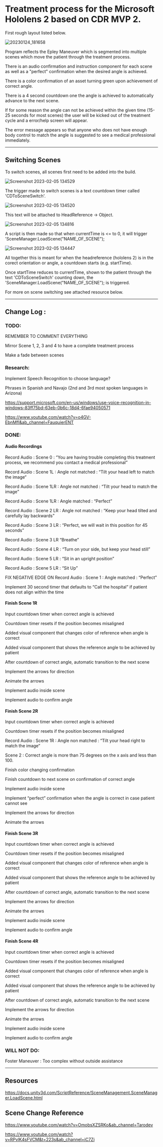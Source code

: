 # Treatment process for the Microsoft Hololens 2 based on CDR MVP 2. 

First rough layout listed below.

![20230124_181658](https://user-images.githubusercontent.com/93949561/216845556-70024801-d724-4be6-b4a1-9c18baac5460.jpg)

Program reflects the Epley Maneuver which is segmented into multiple scenes which move the patient through the treatment process.

There is an audio confirmation and instruction component for each scene as well as a "perfect" confirmation when the desired angle is achieved.

There is a color confirmation of an asset turning green upon achievement of correct angle.

There is a 4 second countdown one the angle is achieved to automatically advance to the next scene.

If for some reason the angle can not be achieved within the given time (15-25 seconds for most scenes) the user will be kicked out of the treatment cycle and a error/help screen will appear.

The error message appears so that anyone who does not have enough body control to match the angle is suggested to see a medical professional immediately.

----------
## Switching Scenes

To switch scenes, all scenes first need to be added into the build.

![Screenshot 2023-02-05 134529](https://user-images.githubusercontent.com/93949561/216845952-7f273f28-d0ec-45fa-99ae-13f0d4f28c0e.jpg)

The trigger made to switch scenes is a text countdown timer called 'CDToSceneSwitch'.

![Screenshot 2023-02-05 134520](https://user-images.githubusercontent.com/93949561/216846236-b1f8410a-ee6c-4a69-9280-bbbb88738f82.jpg)

This text will be attached to HeadReference -> Object.

![Screenshot 2023-02-05 134816](https://user-images.githubusercontent.com/93949561/216846023-41f53be9-e493-452b-915c-34cb719acd43.jpg)

A script is then made so that when currentTime is <= to 0, it will trigger 'SceneManager.LoadScene("NAME_OF_SCENE");

![Screenshot 2023-02-05 134447](https://user-images.githubusercontent.com/93949561/216846068-25a624c3-5465-4a39-b343-3d7fd5bd8242.jpg)

All together this is meant for when the headreference (hololens 2) is in the corect orientation or angle, a countdown starts (e.g. startTime).

Once startTime reduces to currentTime, shown to the patient through the text 'CDToSceneSwitch' counting down, the 'SceneManager.LoadScene("NAME_OF_SCENE"); is triggered.

For more on scene switching see attached resource below.

----------

## Change Log : 

### TODO:

REMEMBER TO COMMENT EVERYTHING

Mirror Scene 1, 2, 3 and 4 to have a complete treatment process

Make a fade between scenes

### Research:

Implement Speech Recognition to choose language?

Phrases in Spanish and Navajo (2nd and 3rd most spoken languages in Arizona)

https://support.microsoft.com/en-us/windows/use-voice-recognition-in-windows-83ff75bd-63eb-0b6c-18d4-6fae94050571

https://www.youtube.com/watch?v=o4GV-EbnMfI&ab_channel=FauquierENT

### DONE:

#### Audio Recordings

Record Audio : Scene 0 : “You are having trouble completing this treatment process, we recommend you contact a medical professional”

Record Audio : Scene 1L : Angle not matched : “Tilt your head left to match the image“

Record Audio : Scene 1LR : Angle not matched : “Tilt your head to match the image”

Record Audio : Scene 1LR : Angle matched : “Perfect”

Record Audio : Scene 2 LR : Angle not matched : “Keep your head tilted and carefully lay backwards”

Record Audio : Scene 3 LR : “Perfect, we will wait in this position for 45 seconds”

Record Audio : Scene 3 LR “Breathe”

Record Audio : Scene 4 LR : “Turn on your side, but keep your head still”

Record Audio : Scene 5 LR : “Sit in an upright position”

Record Audio : Scene 5 LR : “Sit Up”

FIX NEGATIVE EDGE ON Record Audio : Scene 1 : Angle matched : “Perfect”

Implement 30 second timer that defaults to “Call the hospital” if patient does not align within the time

#### Finish Scene 1R

Input countdown timer when correct angle is achieved

Countdown timer resets if the position becomes misaligned

Added visual component that changes color of reference when angle is correct

Added visual component that shows the reference angle to be achieved by patient

After countdown of correct angle, automatic transition to the next scene	

Implement the arrows for direction

Animate the arrows

Implement audio inside scene

Implement audio to confirm angle

#### Finish Scene 2R
	
Input countdown timer when correct angle is achieved

Countdown timer resets if the position becomes misaligned

Record Audio : Scene 1R : Angle non matched : “Tilt your head right to match the image“

Scene 2 : Correct angle is more than 75 degrees on the x axis and less than 100.

Finish color changing confirmation

Finish countdown to next scene on confirmation of correct angle

Implement audio inside scene

Implement “perfect” confirmation when the angle is correct in case patient cannot see

Implement the arrows for direction

Animate the arrows

#### Finish Scene 3R
	
Input countdown timer when correct angle is achieved

Countdown timer resets if the position becomes misaligned

Added visual component that changes color of reference when angle is correct

Added visual component that shows the reference angle to be achieved by patient

After countdown of correct angle, automatic transition to the next scene	

Implement the arrows for direction

Animate the arrows

Implement audio inside scene

Implement audio to confirm angle

#### Finish Scene 4R

Input countdown timer when correct angle is achieved
	
Countdown timer resets if the position becomes misaligned

Added visual component that changes color of reference when angle is correct

Added visual component that shows the reference angle to be achieved by patient

After countdown of correct angle, automatic transition to the next scene	

Implement the arrows for direction

Animate the arrows

Implement audio inside scene

Implement audio to confirm angle

### WILL NOT DO:

Foster Maneuver : Too complex without outside assistance

----------

## Resources

https://docs.unity3d.com/ScriptReference/SceneManagement.SceneManager.LoadScene.html

## Scene Change Reference 

https://www.youtube.com/watch?v=OmobsXZSRKo&ab_channel=Tarodev

https://www.youtube.com/watch?v=RPvlK4sFVCM&t=223s&ab_channel=iC7Zi
